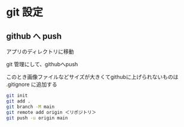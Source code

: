 # git 設定

## github へ push

アプリのディレクトリに移動

git 管理にして、githubへpush

このとき画像ファイルなどサイズが大きくてgithubに上げられないものは .gitignore に追加する

```sh
git init
git add .
git branch -M main
git remote add origin ＜リポジトリ＞
git push -u origin main
```